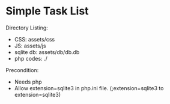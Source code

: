 # Simple Task List

Directory Listing:
- CSS: assets/css
- JS: assets/js
- sqlite db: assets/db/db.db
- php codes: ./

Precondition:
- Needs php
- Allow extension=sqlite3 in php.ini file. (;extension=sqlite3 to extension=sqlite3)
